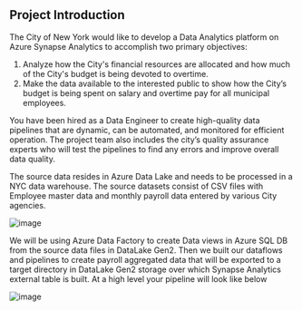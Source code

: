 # 

## Project Introduction

The City of New York would like to develop a Data Analytics platform on Azure Synapse Analytics to accomplish two primary objectives:

1. Analyze how the City's financial resources are allocated and how much of the City's budget is being devoted to overtime.
2. Make the data available to the interested public to show how the City’s budget is being spent on salary and overtime pay for all municipal employees.

You have been hired as a Data Engineer to create high-quality data pipelines that are dynamic, can be automated, and monitored for efficient operation. The project team also includes the city’s quality assurance experts who will test the pipelines to find any errors and improve overall data quality.

The source data resides in Azure Data Lake and needs to be processed in a NYC data warehouse. The source datasets consist of CSV files with Employee master data and monthly payroll data entered by various City agencies.


![image](https://github.com/arpit-mittal-ds/Microsoft-Certified-Azure-Data-Engineer/assets/68102477/33c83cd3-695d-4e2a-8af0-500f97544b8c)

We will be using Azure Data Factory to create Data views in Azure SQL DB from the source data files in DataLake Gen2. Then we built our dataflows and pipelines to create payroll aggregated data that will be exported to a target directory in DataLake Gen2 storage over which Synapse Analytics external table is built. At a high level your pipeline will look like below

![image](https://github.com/arpit-mittal-ds/Microsoft-Certified-Azure-Data-Engineer/assets/68102477/1c938ac4-9c0a-467e-9316-17ea720ea470)
















